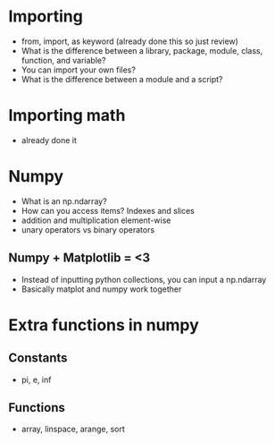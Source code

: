 
# Importing

- from, import, as keyword (already done this so just review)
- What is the difference between a library, package, module, class, function, and variable?
- You can import your own files?
- What is the difference between a module and a script?

# Importing math

- already done it

# Numpy

- What is an np.ndarray?
- How can you access items?  Indexes and slices
- addition and multiplication element-wise
- unary operators vs binary operators

## Numpy + Matplotlib = <3

- Instead of inputting python collections, you can input a np.ndarray
- Basically matplot and numpy work together

# Extra functions in numpy

## Constants

- pi, e, inf

## Functions

- array, linspace, arange, sort
